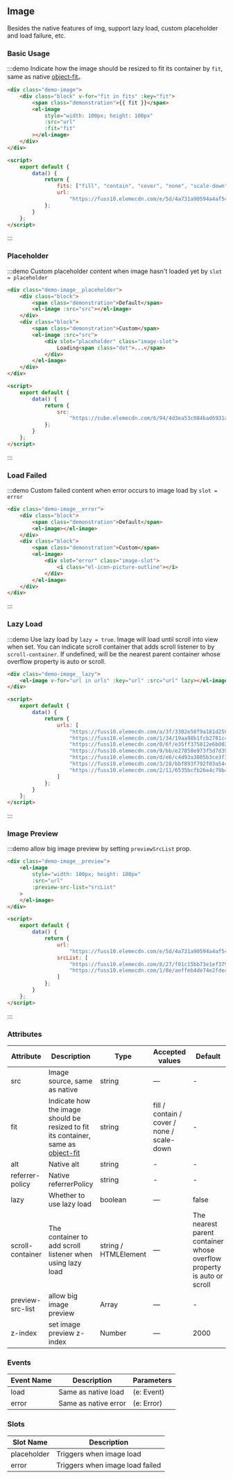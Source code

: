 ## Image

Besides the native features of img, support lazy load, custom placeholder and load failure, etc.

### Basic Usage

:::demo Indicate how the image should be resized to fit its container by `fit`, same as native [object-fit](https://developer.mozilla.org/en-US/docs/Web/CSS/object-fit)。

```html
<div class="demo-image">
	<div class="block" v-for="fit in fits" :key="fit">
		<span class="demonstration">{{ fit }}</span>
		<el-image
			style="width: 100px; height: 100px"
			:src="url"
			:fit="fit"
		></el-image>
	</div>
</div>

<script>
	export default {
		data() {
			return {
				fits: ["fill", "contain", "cover", "none", "scale-down"],
				url:
					"https://fuss10.elemecdn.com/e/5d/4a731a90594a4af544c0c25941171jpeg.jpeg"
			};
		}
	};
</script>
```

:::

### Placeholder

:::demo Custom placeholder content when image hasn't loaded yet by `slot = placeholder`

```html
<div class="demo-image__placeholder">
	<div class="block">
		<span class="demonstration">Default</span>
		<el-image :src="src"></el-image>
	</div>
	<div class="block">
		<span class="demonstration">Custom</span>
		<el-image :src="src">
			<div slot="placeholder" class="image-slot">
				Loading<span class="dot">...</span>
			</div>
		</el-image>
	</div>
</div>

<script>
	export default {
		data() {
			return {
				src:
					"https://cube.elemecdn.com/6/94/4d3ea53c084bad6931a56d5158a48jpeg.jpeg"
			};
		}
	};
</script>
```

:::

### Load Failed

:::demo Custom failed content when error occurs to image load by `slot = error`

```html
<div class="demo-image__error">
	<div class="block">
		<span class="demonstration">Default</span>
		<el-image></el-image>
	</div>
	<div class="block">
		<span class="demonstration">Custom</span>
		<el-image>
			<div slot="error" class="image-slot">
				<i class="el-icon-picture-outline"></i>
			</div>
		</el-image>
	</div>
</div>
```

:::

### Lazy Load

:::demo Use lazy load by `lazy = true`. Image will load until scroll into view when set. You can indicate scroll container that adds scroll listener to by `scroll-container`. If undefined, will be the nearest parent container whose overflow property is auto or scroll.

```html
<div class="demo-image__lazy">
	<el-image v-for="url in urls" :key="url" :src="url" lazy></el-image>
</div>

<script>
	export default {
		data() {
			return {
				urls: [
					"https://fuss10.elemecdn.com/a/3f/3302e58f9a181d2509f3dc0fa68b0jpeg.jpeg",
					"https://fuss10.elemecdn.com/1/34/19aa98b1fcb2781c4fba33d850549jpeg.jpeg",
					"https://fuss10.elemecdn.com/0/6f/e35ff375812e6b0020b6b4e8f9583jpeg.jpeg",
					"https://fuss10.elemecdn.com/9/bb/e27858e973f5d7d3904835f46abbdjpeg.jpeg",
					"https://fuss10.elemecdn.com/d/e6/c4d93a3805b3ce3f323f7974e6f78jpeg.jpeg",
					"https://fuss10.elemecdn.com/3/28/bbf893f792f03a54408b3b7a7ebf0jpeg.jpeg",
					"https://fuss10.elemecdn.com/2/11/6535bcfb26e4c79b48ddde44f4b6fjpeg.jpeg"
				]
			};
		}
	};
</script>
```

:::

### Image Preview

:::demo allow big image preview by setting `previewSrcList` prop.

```html
<div class="demo-image__preview">
	<el-image
		style="width: 100px; height: 100px"
		:src="url"
		:preview-src-list="srcList"
	>
	</el-image>
</div>

<script>
	export default {
		data() {
			return {
				url:
					"https://fuss10.elemecdn.com/e/5d/4a731a90594a4af544c0c25941171jpeg.jpeg",
				srcList: [
					"https://fuss10.elemecdn.com/8/27/f01c15bb73e1ef3793e64e6b7bbccjpeg.jpeg",
					"https://fuss10.elemecdn.com/1/8e/aeffeb4de74e2fde4bd74fc7b4486jpeg.jpeg"
				]
			};
		}
	};
</script>
```

:::

### Attributes

| Attribute        | Description                                                                                                                                      | Type                 | Accepted values                            | Default                                                                |
| ---------------- | ------------------------------------------------------------------------------------------------------------------------------------------------ | -------------------- | ------------------------------------------ | ---------------------------------------------------------------------- |
| src              | Image source, same as native                                                                                                                     | string               | —                                          | -                                                                      |
| fit              | Indicate how the image should be resized to fit its container, same as [object-fit](https://developer.mozilla.org/en-US/docs/Web/CSS/object-fit) | string               | fill / contain / cover / none / scale-down | -                                                                      |
| alt              | Native alt                                                                                                                                       | string               | -                                          | -                                                                      |
| referrer-policy  | Native referrerPolicy                                                                                                                            | string               | -                                          | -                                                                      |
| lazy             | Whether to use lazy load                                                                                                                         | boolean              | —                                          | false                                                                  |
| scroll-container | The container to add scroll listener when using lazy load                                                                                        | string / HTMLElement | —                                          | The nearest parent container whose overflow property is auto or scroll |
| preview-src-list | allow big image preview                                                                                                                          | Array                | —                                          | -                                                                      |
| z-index          | set image preview z-index                                                                                                                        | Number               | —                                          | 2000                                                                   |

### Events

| Event Name | Description          | Parameters |
| ---------- | -------------------- | ---------- |
| load       | Same as native load  | (e: Event) |
| error      | Same as native error | (e: Error) |

### Slots

| Slot Name   | Description                     |
| ----------- | ------------------------------- |
| placeholder | Triggers when image load        |
| error       | Triggers when image load failed |
